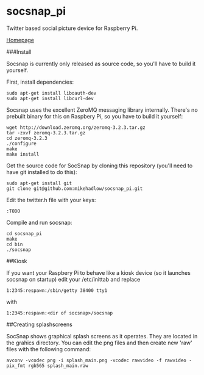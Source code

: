 socsnap_pi
==========

Twitter based social picture device for Raspberry Pi.

[Homepage](http://socsnap.com)

###Install

Socsnap is currently only released as source code, so you'll have to build it yourself.

First, install dependencies:

    sudo apt-get install liboauth-dev
    sudo apt-get install libcurl-dev
    
Socsnap uses the excellent ZeroMQ messaging library internally. There's no prebuilt binary for this on Raspbery Pi, so you have to build it yourself:
    
    wget http://download.zeromq.org/zeromq-3.2.3.tar.gz
    tar -zxvf zeromq-3.2.3.tar.gz
    cd zeromq-3.2.3
    ./configure
    make
    make install

Get the source code for SocSnap by cloning this repository (you'll need to have git installed to do this):

    sudo apt-get install git
    git clone git@github.com:mikehadlow/socsnap_pi.git
    
Edit the twitter.h file with your keys:

    :TODO
    
Compile and run socsnap:

    cd socsnap_pi
    make
    cd bin
    ./socsnap
    
##Kiosk
    
If you want your Raspbery Pi to behave like a kiosk device (so it launches socsnap on startup) edit your /etc/inittab and replace

    1:2345:respawn:/sbin/getty 38400 tty1
    
with

    1:2345:respawn:<dir of socsnap>/socsnap

##Creating splashscreens

SocSnap shows graphical splash screens as it operates. They are located in the grahics directory. You can edit the png files and then create new 'raw' files with the following command:

    avconv -vcodec png -i splash_main.png -vcodec rawvideo -f rawvideo -pix_fmt rgb565 splash_main.raw

